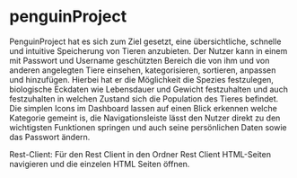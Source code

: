 # penguinProject
PenguinProject hat es sich zum Ziel gesetzt, eine übersichtliche, schnelle und intuitive Speicherung von Tieren anzubieten. Der Nutzer kann in einem mit Passwort und Username geschützten Bereich die von ihm und von anderen angelegten Tiere einsehen, kategorisieren, sortieren, anpassen und hinzufügen.
Hierbei hat er die Möglichkeit die Spezies festzulegen, biologische Eckdaten wie Lebensdauer und Gewicht festzuhalten und auch festzuhalten in welchen Zustand sich die Population des Tieres befindet. 
Die simplen Icons im Dashboard lassen auf einen Blick erkennen welche Kategorie gemeint is, die Navigationsleiste lässt den Nutzer direkt zu den wichtigsten Funktionen springen und auch seine persönlichen Daten sowie das Passwort ändern.


Rest-Client:
Für den Rest Client in den Ordner Rest Client HTML-Seiten navigieren und die einzelen HTML Seiten öffnen.
